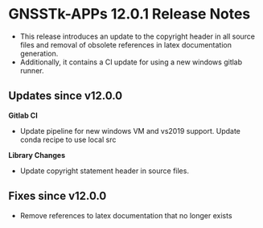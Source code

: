 GNSSTk-APPs 12.0.1 Release Notes
========================
 * This release introduces an update to the copyright header in all source files and removal of obsolete references in latex documentation generation.
 * Additionally, it contains a CI update for using a new windows gitlab runner.

Updates since v12.0.0
---------------------

**Gitlab CI**
  * Update pipeline for new windows VM and vs2019 support.  Update conda recipe to use local src

**Library Changes**
  * Update copyright statement header in source files.

Fixes since v12.0.0
--------------------
  * Remove references to latex documentation that no longer exists
